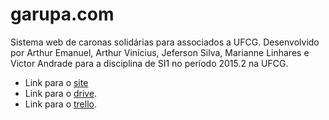 # garupa.com

Sistema web de caronas solidárias para associados a UFCG.
Desenvolvido por Arthur Emanuel, Arthur Vinícius, Jeferson Silva, Marianne Linhares e Victor Andrade para a disciplina de SI1 no período 2015.2
na UFCG.

- Link para o [site](http://garupa.pythonanywhere.com/)
- Link para o [drive](https://drive.google.com/folderview?id=0B5o0xAAYXFw2dm9FMHhwSkpGT3M&usp=sharing).
- Link para o [trello](https://trello.com/garupa).
